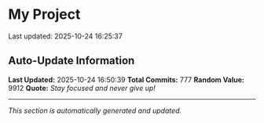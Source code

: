 # My Project


Last updated: 2025-10-24 16:25:37
















































































































































































































































































































































































































































































































































































































































































































































































































































































































































































































































































































































































































## Auto-Update Information

**Last Updated:** 2025-10-24 16:50:39
**Total Commits:** 777
**Random Value:** 9912
**Quote:** _Stay focused and never give up!_

---
_This section is automatically generated and updated._
